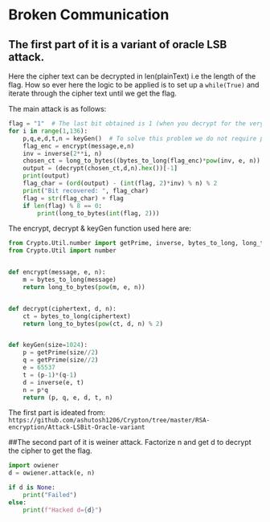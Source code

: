 # Broken Communication

## The first part of it is a variant of oracle LSB attack.

Here the cipher text can be decrypted in len(plainText) i.e the length of the flag. How so ever here the logic to be applied is to set up a `while(True)` and iterate through the cipher text until we get the flag.

The main attack is as follows:

```python
flag = "1"  # The last bit obtained is 1 (when you decrypt for the very first time.)
for i in range(1,136):
	p,q,e,d,t,n = keyGen()  # To solve this problem we do not require p,q and it would not be mentioned too.
	flag_enc = encrypt(message,e,n)
	inv = inverse(2**i, n)
	chosen_ct = long_to_bytes((bytes_to_long(flag_enc)*pow(inv, e, n)) % n)
	output = (decrypt(chosen_ct,d,n).hex())[-1]
	print(output)
	flag_char = (ord(output) - (int(flag, 2)*inv) % n) % 2
	print("Bit recovered: ", flag_char)
	flag = str(flag_char) + flag
	if len(flag) % 8 == 0:
		print(long_to_bytes(int(flag, 2)))
```

The encrypt, decrypt & keyGen function used here are:

```python
from Crypto.Util.number import getPrime, inverse, bytes_to_long, long_to_bytes, GCD
from Crypto.Util import number


def encrypt(message, e, n):
    m = bytes_to_long(message)
    return long_to_bytes(pow(m, e, n))


def decrypt(ciphertext, d, n):
    ct = bytes_to_long(ciphertext)
    return long_to_bytes(pow(ct, d, n) % 2)


def keyGen(size=1024):
    p = getPrime(size//2)
    q = getPrime(size//2)
    e = 65537
    t = (p-1)*(q-1)
    d = inverse(e, t)
    n = p*q
    return (p, q, e, d, t, n)
```

The first part is ideated from: `https://github.com/ashutosh1206/Crypton/tree/master/RSA-encryption/Attack-LSBit-Oracle-variant`

##The second part of it is weiner attack. Factorize n and get d to decrypt the cipher to get the flag.

```python
import owiener
d = owiener.attack(e, n)

if d is None:
    print("Failed")
else:
    print(f"Hacked d={d}")
```

